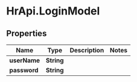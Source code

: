 # HrApi.LoginModel

## Properties

Name | Type | Description | Notes
------------ | ------------- | ------------- | -------------
**userName** | **String** |  | 
**password** | **String** |  | 


